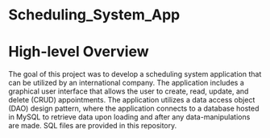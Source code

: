 # Scheduling_System_App

# High-level Overview
The goal of this project was to develop a scheduling system application that can be utilized by an international company. The application includes a graphical user interface
that allows the user to create, read, update, and delete (CRUD) appointments. The application utilizes a data access object (DAO) design pattern, where the application connects to 
a database hosted in MySQL to retrieve data upon loading and after any data-manipulations are made. SQL files are provided in this repository. 
